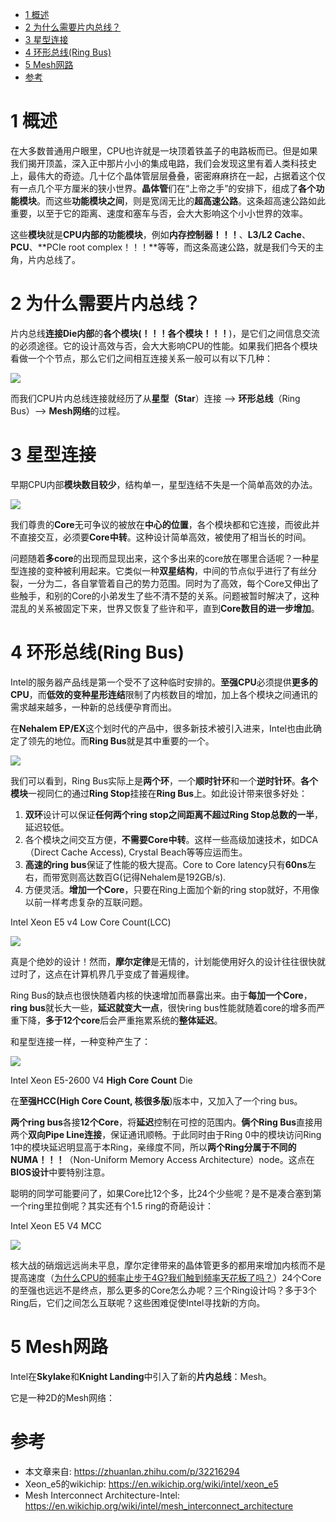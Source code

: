 
<!-- @import "[TOC]" {cmd="toc" depthFrom=1 depthTo=6 orderedList=false} -->

<!-- code_chunk_output -->

* [1 概述](#1-概述)
* [2 为什么需要片内总线？](#2-为什么需要片内总线)
* [3 星型连接](#3-星型连接)
* [4 环形总线(Ring Bus)](#4-环形总线ring-bus)
* [5 Mesh网路](#5-mesh网路)
* [参考](#参考)

<!-- /code_chunk_output -->

# 1 概述

在大多数普通用户眼里，CPU也许就是一块顶着铁盖子的电路板而已。但是如果我们揭开顶盖，深入正中那片小小的集成电路，我们会发现这里有着人类科技史上，最伟大的奇迹。几十亿个晶体管层层叠叠，密密麻麻挤在一起，占据着这个仅有一点几个平方厘米的狭小世界。**晶体管**们在“上帝之手”的安排下，组成了**各个功能模块**。而这些**功能模块之间**，则是宽阔无比的**超高速公路**。这条超高速公路如此重要，以至于它的距离、速度和塞车与否，会大大影响这个小小世界的效率。

这些**模块**就是**CPU内部的功能模块**，例如**内存控制器！！！**、**L3/L2 Cache**、**PCU**、**PCIe root complex！！！**等等，而这条高速公路，就是我们今天的主角，片内总线了。

# 2 为什么需要片内总线？

片内总线**连接Die内部**的**各个模块(！！！各个模块！！！**)，是它们之间信息交流的必须途径。它的设计高效与否，会大大影响CPU的性能。如果我们把各个模块看做一个个节点，那么它们之间相互连接关系一般可以有以下几种：

![](./images/2019-04-23-12-19-07.png)

而我们CPU片内总线连接就经历了从**星型（Star**）连接 \-\-> **环形总线**（Ring Bus）\-\-> **Mesh网络**的过程。

# 3 星型连接

早期CPU内部**模块数目较少**，结构单一，星型连结不失是一个简单高效的办法。

![](./images/2019-04-23-12-20-43.png)

我们尊贵的**Core**无可争议的被放在**中心的位置**，各个模块都和它连接，而彼此并不直接交互，必须要**Core中转**。这种设计简单高效，被使用了相当长的时间。

问题随着**多core**的出现而显现出来，这个多出来的core放在哪里合适呢？一种星型连接的变种被利用起来。它类似一种**双星结构**，中间的节点似乎进行了有丝分裂，一分为二，各自掌管着自己的势力范围。同时为了高效，每个Core又伸出了些触手，和别的Core的小弟发生了些不清不楚的关系。问题被暂时解决了，这种混乱的关系被固定下来，世界又恢复了些许和平，直到**Core数目的进一步增加**。

# 4 环形总线(Ring Bus)

Intel的服务器产品线是第一个受不了这种临时安排的。**至强CPU**必须提供**更多的CPU**，而**低效的变种星形连结**限制了内核数目的增加，加上各个模块之间通讯的需求越来越多，一种新的总线便孕育而出。

在**Nehalem EP/EX**这个划时代的产品中，很多新技术被引入进来，Intel也由此确定了领先的地位。而**Ring Bus**就是其中重要的一个。

![](./images/2019-04-23-12-22-43.png)

我们可以看到，Ring Bus实际上是**两个环**，一个**顺时针环**和一个**逆时针环**。**各个模块**一视同仁的通过**Ring Stop**挂接在**Ring Bus**上。如此设计带来很多好处：

1. **双环**设计可以保证**任何两个ring stop之间距离不超过Ring Stop总数的一半**，延迟较低。
2. 各个模块之间交互方便，**不需要Core中转**。这样一些高级加速技术，如DCA（Direct Cache Access), Crystal Beach等等应运而生。
3. **高速的ring bus**保证了性能的极大提高。Core to Core latency只有**60ns**左右，而带宽则高达数百G(记得Nehalem是192GB/s).
4. 方便灵活。**增加一个Core**，只要在Ring上面加个新的ring stop就好，不用像以前一样考虑复杂的互联问题。

Intel Xeon E5 v4 Low Core Count(LCC)

![](./images/2019-04-23-12-52-04.png)

真是个绝妙的设计！然而，**摩尔定律**是无情的，计划能使用好久的设计往往很快就过时了，这点在计算机界几乎变成了普遍规律。

Ring Bus的缺点也很快随着内核的快速增加而暴露出来。由于**每加一个Core**，**ring bus**就长大一些，**延迟就变大一点**，很快ring bus性能就随着core的增多而严重下降，**多于12个core**后会严重拖累系统的**整体延迟**。

和星型连接一样，一种变种产生了：

![](./images/2019-04-23-12-46-21.png)

Intel Xeon E5-2600 V4 **High Core Count** Die

在**至强HCC(High Core Count, 核很多版**)版本中，又加入了一个ring bus。

**两个ring bus**各接**12个Core**，将**延迟**控制在可控的范围内。**俩个Ring Bus**直接用两个**双向Pipe Line连接**，保证通讯顺畅。于此同时由于Ring 0中的模块访问Ring 1中的模块延迟明显高于本Ring，亲缘度不同，所以**两个Ring分属于不同的NUMA！！！**（Non\-Uniform Memory Access Architecture）node。这点在**BIOS设计**中要特别注意。

聪明的同学可能要问了，如果Core比12个多，比24个少些呢？是不是凑合塞到第一个ring里拉倒呢？其实还有个1.5 ring的奇葩设计：

Intel Xeon E5 V4 MCC

![](./images/2019-04-23-12-53-40.png)

核大战的硝烟远远尚未平息，摩尔定律带来的晶体管更多的都用来增加内核而不是提高速度（[为什么CPU的频率止步于4G?我们触到频率天花板了吗？](https://zhuanlan.zhihu.com/p/30409360)）24个Core的至强也远远不是终点，那么更多的Core怎么办呢？三个Ring设计吗？多于3个Ring后，它们之间怎么互联呢？这些困难促使Intel寻找新的方向。

# 5 Mesh网路

Intel在**Skylake**和**Knight Landing**中引入了新的**片内总线**：Mesh。

它是一种2D的Mesh网络：



# 参考

- 本文章来自: https://zhuanlan.zhihu.com/p/32216294
- Xeon\_e5的wikichip: https://en.wikichip.org/wiki/intel/xeon_e5
- Mesh Interconnect Architecture-Intel: https://en.wikichip.org/wiki/intel/mesh_interconnect_architecture